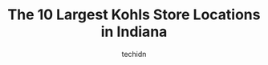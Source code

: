 ---
layout: ampstory
image: https://i0.wp.com/www.depkes.org/wp-content/uploads/2023/06/kohls-0-in-indiana-1685968140.png?resize=640,853
author: techidn
featured: false
description: Discover the impressive array of Kohls options in Indiana, where you can find 10 of the largest Kohls establishments in the area. From renowned classics to hidden gems, Indiana offers a dive
title: The 10 Largest Kohls Store Locations in Indiana
cover:
   title: The 10 Largest Kohls Store Locations in Indiana
   subtitle: Rickpate
   background: https://www.depkes.org/wp-content/uploads/2023/06/kohls-0-in-indiana-1685968140.png

pages: 
 - layout: thirds
   top: <h1>#1 Kohls</h1>
   bottom: "<p>I was shopping with my grand daughter and at check out.  Mary M was supper helpful.  We spent a lot of money.  She was very upbeat even though we kept pulling stuff out o</p>"
   background: https://www.depkes.org/wp-content/uploads/2023/06/kohls-1-in-indiana-1685968141.jpeg
   backgroundblur: true
 - layout: thirds
   top: <h1>#2 Kohls</h1>
   bottom: "<p>550 Fry Rd, Greenwood, IN 46142, United States</p>"
   background: https://www.depkes.org/wp-content/uploads/2023/06/kohls-2-in-indiana-1685968142.jpeg
   cta:
      link: https://www.depkes.org/blog/the-10-largest-kohls-store-locations-in-indiana/
      text: The 10 Largest Kohls Store Locations in Indiana
 - layout: thirds
   top: <h1>#3 Kohls</h1>
   bottom: "<p>4850 E Southport Rd, Indianapolis, IN 46237, United States</p>"
   background: https://www.depkes.org/wp-content/uploads/2023/06/kohls-3-in-indiana-1685968142.jpeg
   cta:
      link: https://www.depkes.org/blog/the-10-largest-kohls-store-locations-in-indiana/
      text: The 10 Largest Kohls Store Locations in Indiana
 - layout: thirds
   top: <h1>#4 Kohls</h1>
   bottom: "<p>10353 Indianapolis Blvd, Highland, IN 46322, United States</p>"
   background: https://images.unsplash.com/photo-1527067829737-402993088e6b?ixlib=rb-4.0.3&ixid=MnwxMjA3fDB8MHxwaG90by1wYWdlfHx8fGVufDB8fHx8&auto=format&fit=crop&w=640&h=853&q=80
   cta:
      link: https://www.depkes.org/blog/the-10-largest-kohls-store-locations-in-indiana/
      text: The 10 Largest Kohls Store Locations in Indiana
 - layout: thirds
   top: <h1>#5 Kohls</h1>
   bottom: "<p>5825 Sunnyside Rd, Indianapolis, IN 46235, United States</p>"
   background: https://images.unsplash.com/photo-1567095761054-7a02e69e5c43?ixlib=rb-4.0.3&ixid=MnwxMjA3fDB8MHxwaG90by1wYWdlfHx8fGVufDB8fHx8&auto=format&fit=crop&w=640&h=853&q=80
   cta:
      link: https://www.depkes.org/blog/the-10-largest-kohls-store-locations-in-indiana/
      text: The 10 Largest Kohls Store Locations in Indiana
 - layout: thirds
   top: <h1>#6 Kohls</h1>
   bottom: "<p>3140 W Whitehall Crossing Blvd, Bloomington, IN 47404, United States</p>"
   background: https://images.unsplash.com/photo-1567360425618-1594206637d2?ixlib=rb-4.0.3&ixid=MnwxMjA3fDB8MHxwaG90by1wYWdlfHx8fGVufDB8fHx8&auto=format&fit=crop&w=640&h=853&q=80
   cta:
      link: https://www.depkes.org/blog/the-10-largest-kohls-store-locations-in-indiana/
      text: The 10 Largest Kohls Store Locations in Indiana
 - layout: thirds
   top: <h1>#7 Kohls</h1>
   bottom: "<p>3802 Midway Rd, Goshen, IN 46526, United States</p>"
   background: https://images.unsplash.com/photo-1515405295579-ba7b45403062?ixlib=rb-4.0.3&ixid=MnwxMjA3fDB8MHxwaG90by1wYWdlfHx8fGVufDB8fHx8&auto=format&fit=crop&w=640&h=853&q=80
   cta:
      link: https://www.depkes.org/blog/the-10-largest-kohls-store-locations-in-indiana/
      text: The 10 Largest Kohls Store Locations in Indiana
 - layout: thirds
   middle: Continue reading...
   background: https://images.unsplash.com/photo-1615749413727-825b59a857b5?ixlib=rb-4.0.3&ixid=MnwxMjA3fDB8MHxwaG90by1wYWdlfHx8fGVufDB8fHx8&auto=format&fit=crop&w=640&h=853&q=80
   cta:
      link: https://www.depkes.org/blog/the-10-largest-kohls-store-locations-in-indiana/
      text: The 10 Largest Kohls Store Locations in Indiana
      
---